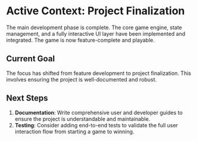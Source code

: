 # Active Context: Project Finalization

The main development phase is complete. The core game engine, state management, and a fully interactive UI layer have been implemented and integrated. The game is now feature-complete and playable.

## Current Goal
The focus has shifted from feature development to project finalization. This involves ensuring the project is well-documented and robust.

## Next Steps
1.  **Documentation**: Write comprehensive user and developer guides to ensure the project is understandable and maintainable.
2.  **Testing**: Consider adding end-to-end tests to validate the full user interaction flow from starting a game to winning. 